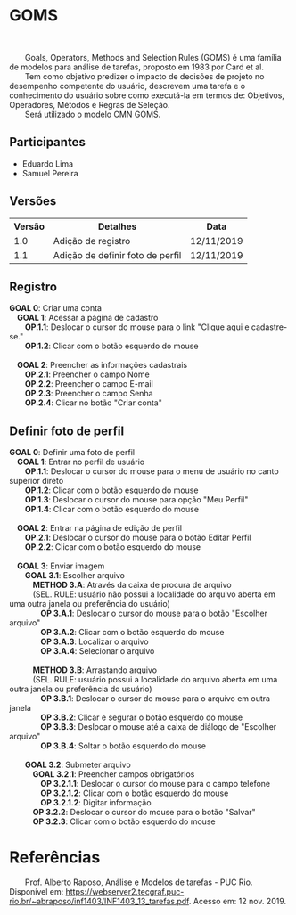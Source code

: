 # GOMS
<div class="line"></div>
<br>
<p text-align="justify">&emsp;&emsp;Goals, Operators, Methods and Selection Rules (GOMS) é uma família de modelos para análise de tarefas, proposto em 1983 por Card et al.
<br>
&emsp;&emsp;Tem como objetivo predizer o impacto de decisões de projeto no desempenho competente do usuário, descrevem uma tarefa e o conhecimento do usuário sobre como executá-la em termos de: Objetivos, Operadores, Métodos e Regras de Seleção.
<br>
&emsp;&emsp;Será utilizado o modelo CMN GOMS.</p>

## Participantes
- Eduardo Lima
- Samuel Pereira

## Versões

<table class="versions">
	<tr>
		<th class="version_header">Versão</th>
		<th>Detalhes</th>
		<th>Data</th>
	</tr>
  <tr>
		<td>1.0</td>
		<td>Adição de registro</td>
		<td>12/11/2019</td>
	</tr>
	<tr>
		<td>1.1</td>
		<td>Adição de definir foto de perfil</td>
		<td>12/11/2019</td>
	</tr>
</table>

## Registro

<p>
<b>GOAL 0</b>: Criar uma conta
<br>&emsp;<b>GOAL 1</b>: Acessar a página de cadastro
<br>&emsp;&emsp;<b>OP.1.1</b>: Deslocar o cursor do mouse para o link "Clique aqui e cadastre-se."
<br>&emsp;&emsp;<b>OP.1.2</b>: Clicar com o botão esquerdo do mouse
<br>&emsp;&emsp;
<br>&emsp;<b>GOAL 2</b>: Preencher as informações cadastrais
<br>&emsp;&emsp;<b>OP.2.1</b>: Preencher o campo Nome
<br>&emsp;&emsp;<b>OP.2.2</b>: Preencher o campo E-mail
<br>&emsp;&emsp;<b>OP.2.3</b>: Preencher o campo Senha
<br>&emsp;&emsp;<b>OP.2.4</b>: Clicar no botão "Criar conta"
</p>



## Definir foto de perfil

<p>
<b>GOAL 0</b>: Definir uma foto de perfil
<br>&emsp;<b>GOAL 1</b>: Entrar no perfil de usuário
<br>&emsp;&emsp;<b>OP.1.1</b>: Deslocar o cursor do mouse para o menu de usuário no canto superior direto
<br>&emsp;&emsp;<b>OP.1.2</b>: Clicar com o botão esquerdo do mouse
<br>&emsp;&emsp;<b>OP.1.3</b>: Deslocar o cursor do mouse para opção "Meu Perfil"
<br>&emsp;&emsp;<b>OP.1.4</b>: Clicar com o botão esquerdo do mouse
<br>&emsp;&emsp;
<br>&emsp;<b>GOAL 2</b>: Entrar na página de edição de perfil
<br>&emsp;&emsp;<b>OP.2.1</b>: Deslocar o cursor do mouse para o botão Editar Perfil
<br>&emsp;&emsp;<b>OP.2.2</b>: Clicar com o botão esquerdo do mouse
<br>&emsp;&emsp;
<br>&emsp;<b>GOAL 3</b>: Enviar imagem
<br>&emsp;&emsp;<b>GOAL 3.1</b>: Escolher arquivo
<br>&emsp;&emsp;&emsp;<b>METHOD 3.A</b>: Através da caixa de procura de arquivo
<br>&emsp;&emsp;&emsp;(SEL. RULE: usuário não possui a localidade do arquivo aberta em uma outra janela ou preferência do usuário)
<br>&emsp;&emsp;&emsp;&emsp;<b>OP 3.A.1</b>: Deslocar o cursor do mouse para o botão "Escolher arquivo"
<br>&emsp;&emsp;&emsp;&emsp;<b>OP 3.A.2</b>: Clicar com o botão esquerdo do mouse
<br>&emsp;&emsp;&emsp;&emsp;<b>OP 3.A.3</b>: Localizar o arquivo
<br>&emsp;&emsp;&emsp;&emsp;<b>OP 3.A.4</b>: Selecionar o arquivo
<br>&emsp;&emsp;&emsp;&emsp;
<br>&emsp;&emsp;&emsp;<b>METHOD 3.B</b>: Arrastando arquivo
<br>&emsp;&emsp;&emsp;(SEL. RULE: usuário possui a localidade do arquivo aberta em uma outra janela ou preferência do usuário)
<br>&emsp;&emsp;&emsp;&emsp;<b>OP 3.B.1</b>: Deslocar o cursor do mouse para o arquivo em outra janela
<br>&emsp;&emsp;&emsp;&emsp;<b>OP 3.B.2</b>: Clicar e segurar o botão esquerdo do mouse
<br>&emsp;&emsp;&emsp;&emsp;<b>OP 3.B.3</b>: Deslocar o mouse até a caixa de diálogo de "Escolher arquivo"
<br>&emsp;&emsp;&emsp;&emsp;<b>OP 3.B.4</b>: Soltar o botão esquerdo do mouse
<br>&emsp;&emsp;&emsp;
<br>&emsp;&emsp;<b>GOAL 3.2</b>: Submeter arquivo
<br>&emsp;&emsp;&emsp;<b>GOAL 3.2.1</b>: Preencher campos obrigatórios
<br>&emsp;&emsp;&emsp;&emsp;<b>OP 3.2.1.1</b>: Deslocar o cursor do mouse para o campo telefone
<br>&emsp;&emsp;&emsp;&emsp;<b>OP 3.2.1.2</b>: Clicar com o botão esquerdo do mouse
<br>&emsp;&emsp;&emsp;&emsp;<b>OP 3.2.1.2</b>: Digitar informação
<br>&emsp;&emsp;&emsp;<b>OP 3.2.2</b>: Deslocar o cursor do mouse para o botão "Salvar"
<br>&emsp;&emsp;&emsp;<b>OP 3.2.3</b>: Clicar com o botão esquerdo do mouse
</p>

# Referências <div class="line"></div>
<p text-align="justify">&emsp;&emsp;Prof. Alberto Raposo, Análise e Modelos de tarefas - PUC Rio. Disponível em: <a href=https://webserver2.tecgraf.puc-rio.br/~abraposo/inf1403/INF1403_13_tarefas.pdf>https://webserver2.tecgraf.puc-rio.br/~abraposo/inf1403/INF1403_13_tarefas.pdf</a>. Acesso em: 12 nov. 2019.</p>